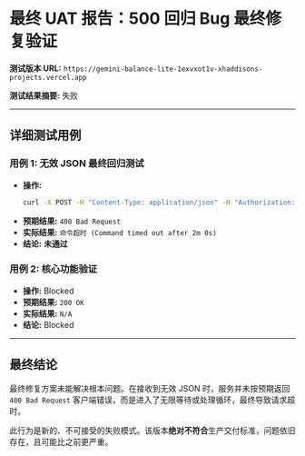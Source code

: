 # 最终 UAT 报告：500 回归 Bug 最终修复验证

**测试版本 URL:** `https://gemini-balance-lite-1exvxot1v-xhaddisons-projects.vercel.app`

**测试结果摘要:** 失败

---

## 详细测试用例

### 用例 1: 无效 JSON 最终回归测试
- **操作:**
  ```bash
  curl -X POST -H "Content-Type: application/json" -H "Authorization: Bearer FAKE_KEY" -d '{"invalid_json"' https://gemini-balance-lite-1exvxot1v-xhaddisons-projects.vercel.app/v1/chat/completions -i
  ```
- **预期结果:** `400 Bad Request`
- **实际结果:** `命令超时 (Command timed out after 2m 0s)`
- **结论:** **未通过**

### 用例 2: 核心功能验证
- **操作:** Blocked
- **预期结果:** `200 OK`
- **实际结果:** `N/A`
- **结论:** Blocked

---

## 最终结论

最终修复方案未能解决根本问题。在接收到无效 JSON 时，服务并未按预期返回 `400 Bad Request` 客户端错误，而是进入了无限等待或处理循环，最终导致请求超时。

此行为是新的、不可接受的失败模式。该版本**绝对不符合**生产交付标准，问题依旧存在，且可能比之前更严重。
